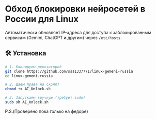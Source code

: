 # Обход блокировки нейросетей в России для Linux

Автоматически обновляет IP-адреса для доступа к заблокированным сервисам (Gemini, ChatGPT и другим) через `/etc/hosts`.

## 🛠 Установка
```bash
# 1. Клонируем репозиторий
git clone https://github.com/sss1337771/linux-gemeni-russia
cd linux-gemeni-russia

# 2. Даем права на скрипт
chmod +x AI_Unlock.sh

# 3. Запускаем вручную (требует sudo)
sudo sh AI_Unlock.sh
```
P.S.(Проверено пока только на федоре)
